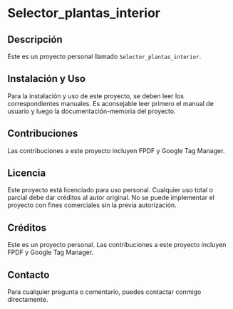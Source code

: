 # Selector_plantas_interior

## Descripción

Este es un proyecto personal llamado `Selector_plantas_interior`.

## Instalación y Uso

Para la instalación y uso de este proyecto, se deben leer los correspondientes manuales. Es aconsejable leer primero el manual de usuario y luego la documentación-memoria del proyecto.

## Contribuciones

Las contribuciones a este proyecto incluyen FPDF y Google Tag Manager.

## Licencia

Este proyecto está licenciado para uso personal. Cualquier uso total o parcial debe dar créditos al autor original. No se puede implementar el proyecto con fines comerciales sin la previa autorización.

## Créditos

Este es un proyecto personal. Las contribuciones a este proyecto incluyen FPDF y Google Tag Manager.

## Contacto

Para cualquier pregunta o comentario, puedes contactar conmigo directamente.



